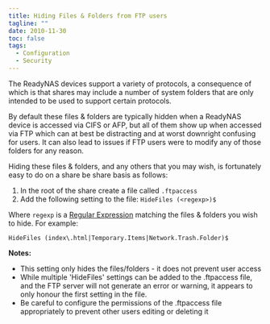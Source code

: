 ```yaml
---
title: Hiding Files & Folders from FTP users
tagline: ""
date: 2010-11-30
toc: false
tags:
  - Configuration
  - Security
---
```


The ReadyNAS devices support a variety of protocols, a consequence of which is that shares may include a number of system folders that are only intended to be used to support certain protocols.

By default these files & folders are typically hidden when a ReadyNAS device is accessed via CIFS or AFP, but all of them show up when accessed via FTP which can at best be distracting and at worst downright confusing for users. It can also lead to issues if FTP users were to modify any of those folders for any reason.

Hiding these files & folders, and any others that you may wish, is fortunately easy to do on a share be share basis as follows:

1. In the root of the share create a file called `.ftpaccess`
2. Add the following setting to the file: `HideFiles (<regexp>)$`

Where `regexp` is a [Regular Expression][] matching the files & folders you wish to hide. For example:

`HideFiles (index\.html|Temporary.Items|Network.Trash.Folder)$`

**Notes:**

* This setting only hides the files/folders - it does not prevent user access
* While multiple 'HideFiles' settings can be added to the .ftpaccess file, and the FTP server will not generate an error or warning, it appears to only honour the first setting in the file.
* Be careful to configure the permissions of the .ftpaccess file appropriately to prevent other users editing or deleting it

[Regular Expression]: https://en.wikipedia.org/wiki/Regular_expression "Regular Expressions"
